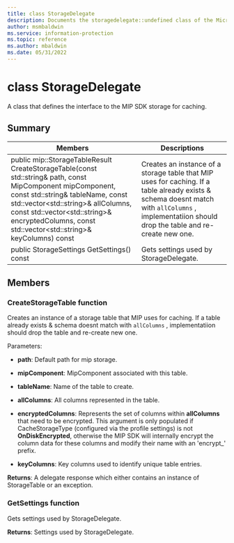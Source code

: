 ```yaml
---
title: class StorageDelegate 
description: Documents the storagedelegate::undefined class of the Microsoft Information Protection (MIP) SDK.
author: msmbaldwin
ms.service: information-protection
ms.topic: reference
ms.author: mbaldwin
ms.date: 05/31/2022
---
```


# class StorageDelegate 
A class that defines the interface to the MIP SDK storage for caching.
  
## Summary
 Members                        | Descriptions                                
--------------------------------|---------------------------------------------
public mip::StorageTableResult CreateStorageTable(const std::string& path, const MipComponent mipComponent, const std::string& tableName, const std::vector&lt;std::string&gt;& allColumns, const std::vector&lt;std::string&gt;& encryptedColumns, const std::vector&lt;std::string&gt;& keyColumns) const  |  Creates an instance of a storage table that MIP uses for caching. If a table already exists & schema doesnt match with `allColumns` , implementatiion should drop the table and re-create new one.
public StorageSettings GetSettings() const  |  Gets settings used by StorageDelegate.
  
## Members
  
### CreateStorageTable function
Creates an instance of a storage table that MIP uses for caching. If a table already exists & schema doesnt match with `allColumns` , implementatiion should drop the table and re-create new one.

Parameters:  
* **path**: Default path for mip storage. 


* **mipComponent**: MipComponent associated with this table. 


* **tableName**: Name of the table to create. 


* **allColumns**: All columns represented in the table. 


* **encryptedColumns**: Represents the set of columns within **allColumns** that need to be encrypted. This argument is only populated if CacheStorageType (configured via the profile settings) is not **OnDiskEncrypted**, otherwise the MIP SDK will internally encrypt the column data for these columns and modify their name with an 'encrypt_' prefix. 


* **keyColumns**: Key columns used to identify unique table entries.



  
**Returns**: A delegate response which either contains an instance of StorageTable or an exception.
  
### GetSettings function
Gets settings used by StorageDelegate.

  
**Returns**: Settings used by StorageDelegate.

